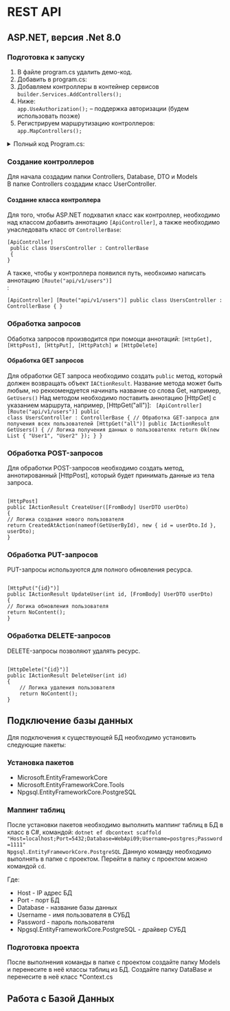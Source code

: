 ﻿# REST API
## ASP.NET, версия .Net 8.0
### Подготовка к запуску
1. В файле program.cs удалить демо-код.
2. Добавить в program.cs:
3. Добавляем контроллеры в контейнер сервисов
<br><code>builder.Services.AddControllers();</code><br>
5. Ниже:
<br><code>app.UseAuthorization();</code> – поддержка авторизации (будем использовать позже)
7. Регистрируем маршрутизацию контроллеров:
<br><code>app.MapControllers();</code>

<details>
    <summary>Полный код Program.cs:</summary>
    <code>
    Program.cs:

    var builder = WebApplication.CreateBuilder(args);
    // добавляем контроллеры в контейнер сервисов
    builder.Services.AddControllers();
    
    builder.Services.AddEndpointsApiExplorer();
    builder.Services.AddSwaggerGen();
    
    var app = builder.Build();
    
    // Configure the HTTP request pipeline.
    if (app.Environment.IsDevelopment())
    {
    app.UseSwagger();
    app.UseSwaggerUI();
    }
    
    app.UseHttpsRedirection();
    // app.UseAuthorization();     // задел на будущее, пока авторизация не работает
    
    // регистрируем маршрутизацию контроллеров
    app.MapControllers();
    
    app.Run();
</code>
</details>

### Создание контроллеров
Для начала создадим папки Controllers, Database, DTO и Models
<br>В папке Controllers создадим класс UserController.

#### Создание класса контроллера
Для того, чтобы ASP.NET подхватил класс как контроллер, необходимо над классом добавить аннотацию <code>[ApiController]</code>, а также необходимо унаследовать класс от <code>ControllerBase</code>:
<code><br>
[ApiController]<br>
public class UsersController : ControllerBase<br>
{
}
</code>

А также, чтобы у контроллера появился путь, необхоимо написать аннотацию <code>[Route("api/v1/users")]</code><br>:
<code><br>
[ApiController]
[Route("api/v1/users")]
public class UsersController : ControllerBase
{
}
</code>

### Обработка запросов
Обаботка запросов производится при помощи аннотаций: <code>[HttpGet], [HttpPost], [HttpPut], [HttpPatch] и [HttpDelete] </code>

#### Обработка GET запросов
Для обработки GET запроса необходимо создать <code>public</code> метод, который должен возвращать объект <code>IACtionResult</code>. 
Название метода может быть любым, но реккомендуется начинать название со слова Get, например, <code>GetUsers()</code>
Над методом необходимо поставить аннотацию [HttpGet] с указанием маршрута, например, [HttpGet("all")]:
<code>
    [ApiController]
    [Route("api/v1/users")]
    public class UsersController : ControllerBase
    {
        // Обработка GET-запроса для получения всех пользователей
        [HttpGet("all")]
        public IActionResult GetUsers()
        {
            // Логика получения данных о пользователях
            return Ok(new List<string> { "User1", "User2" });
        }
    }
</code>
### Обработка POST-запросов
Для обработки POST-запросов необходимо создать метод, аннотированный [HttpPost], который будет принимать данные из тела запроса.

<code>
[HttpPost]
public IActionResult CreateUser([FromBody] UserDTO userDto)
{
// Логика создания нового пользователя
return CreatedAtAction(nameof(GetUserById), new { id = userDto.Id }, userDto);
}
</code>

### Обработка PUT-запросов
PUT-запросы используются для полного обновления ресурса.

<code>
[HttpPut("{id}")]
public IActionResult UpdateUser(int id, [FromBody] UserDTO userDto)
{
// Логика обновления пользователя
return NoContent();
}
</code>

### Обработка DELETE-запросов
DELETE-запросы позволяют удалять ресурс.

<code>
[HttpDelete("{id}")]
public IActionResult DeleteUser(int id)
{
    // Логика удаления пользователя
    return NoContent();
}
</code>

## Подключение базы данных
Для подключения к существующей БД необходимо установить следующие пакеты:
### Установка пакетов
* Microsoft.EntityFrameworkCore
* Microsoft.EntityFrameworkCore.Tools
* Npgsql.EntityFrameworkCore.PostgreSQL

### Маппинг таблиц
После установки пакетов необходимо выполнить маппинг таблиц в БД в класс в C#, командой:
<code>dotnet ef dbcontext scaffold "Host=localhost;Port=5432;Database=WebApi09;Username=postgres;Password=1111" Npgsql.EntityFrameworkCore.PostgreSQL</code>
Данную команду необходимо выполнять в папке с проектом. Перейти в папку с проектом можно командой `cd`.

Где:
* Host - IP адрес БД
* Port - порт БД
* Database - название базы данных
* Username - имя пользователя в СУБД
* Password - пароль пользователя
* Npgsql.EntityFrameworkCore.PostgreSQL - драйвер СУБД

### Подготовка проекта
После выполнения команды в папке с проектом создайте папку Models и перенесите в неё классы таблиц из БД. Создайте папку DataBase и перенесите в неё класс *Context.cs

## Работа с Базой Данных
